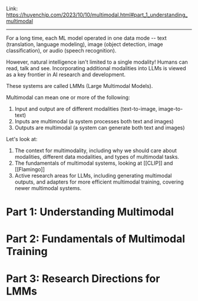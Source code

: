 Link: https://huyenchip.com/2023/10/10/multimodal.html#part_1_understanding_multimodal

----

For a long time, each ML model operated in one data mode -- text (translation, language modeling), image (object detection, image classification), or audio (speech recognition).

However, natural intelligence isn't limited to a single modality! Humans can read, talk and see. Incorporating additional modalities into LLMs is viewed as a key frontier in AI research and development.

These systems are called LMMs (Large Multimodal Models).

Multimodal can mean one or more of the following:
1. Input and output are of different modalities (text-to-image, image-to-text)
2. Inputs are multimodal (a system processes both text and images)
3. Outputs are multimodal (a system can generate both text and images)

Let's look at:
1. The context for multimodality, including why we should care about modalities, different data modalities, and types of multimodal tasks.
2. The fundamentals of multimodal systems, looking at [[CLIP]] and [[Flamingo]]
3. Active research areas for LLMs, including generating multimodal outputs, and adapters for more efficient multimodal training, covering newer multimodal systems.

# Part 1: Understanding Multimodal



# Part 2: Fundamentals of Multimodal Training


# Part 3: Research Directions for LMMs






